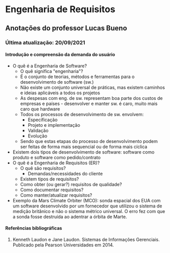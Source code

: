 # Engenharia de Requisitos

## Anotações do professor Lucas Bueno

### Última atualização: 20/09/2021

#### Introdução e compreensão da demanda do usuário
* O quê é a Engenharia de Software?
	* O quê significa "engenharia"?
	* É o conjunto de teorias, métodos e ferramentas para o desenvolvimento de software (sw.)
	* Não existe um conjunto universal de práticas, mas existem caminhos e ideias aplicáveis a todos os projetos
	* As despesas com eng. de sw. representam boa parte dos custos de empresas e países - desenvolver e manter sw. é caro, muito mais caro que hardware
	* Todos os processos de desenvolvimento de sw. envolvem:
		* Especificação
		* Projeto e implementação
		* Validação
		* Evolução
	* Sendo que estas etapas do processo de desenvolvimento podem ser feitas de forma mais sequencial ou de forma mais cíclica
* Existem dois tipos de desenvolvimento de software: software como produto e software como pedido/contrato
* O quê é a Engenharia de Requisitos (ER)?
	* O quê são requisitos?
		* Demandas/necessidades do cliente
	* Existem tipos de requisitos?
	* Como obter (ou gerar?) requisitos de qualidade?
	* Como documentar requisitos?
	* Como manter/atualizar requisitos?
* Exemplo da Mars Climate Orbiter (MCO): sonda espacial dos EUA com um software desenvolvido por um fornecedor que utilizou o sistema de medição britânico e não o sistema métrico universal. O erro fez com que a sonda fosse destruída ao adentrar a órbita de Marte.

#### Referências bibliográficas

1. Kenneth Laudon e Jane Laudon. Sistemas de Informações Gerenciais. Publicado pela Pearson Universidades em 2014.
